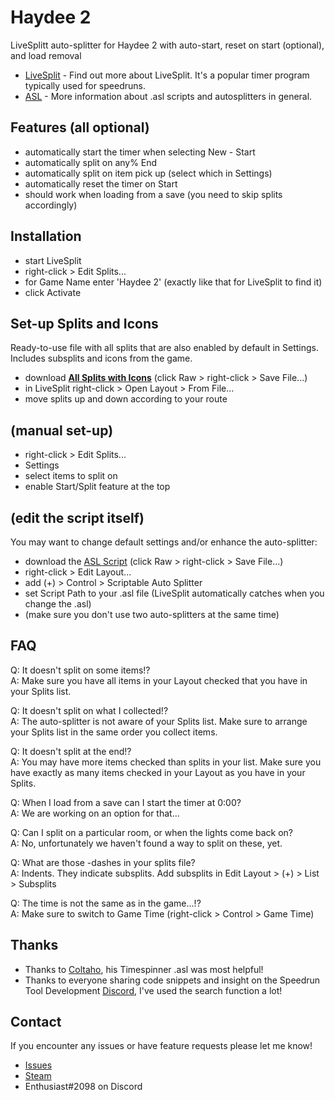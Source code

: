 # Haydee 2
LiveSplitt auto-splitter for Haydee 2 with auto-start, reset on start (optional), and load removal

- [LiveSplit](https://github.com/LiveSplit) - Find out more about LiveSplit. It's a popular timer program typically used for speedruns.
- [ASL](https://github.com/LiveSplit/LiveSplit.AutoSplitters) - More information about .asl scripts and autosplitters in general.

## Features (all optional)

- automatically start the timer when selecting New - Start
- automatically split on any% End
- automatically split on item pick up (select which in Settings)
- automatically reset the timer on Start
- should work when loading from a save (you need to skip splits accordingly)

## Installation 

- start LiveSplit
- right-click > Edit Splits...
- for Game Name enter 'Haydee 2' (exactly like that for LiveSplit to find it)
- click Activate

## Set-up Splits and Icons

Ready-to-use file with all splits that are also enabled by default in Settings.
Includes subsplits and icons from the game.

- download **[All Splits with Icons](Haydee_2_Splits_Icons.lss)** (click Raw > right-click > Save File...)
- in LiveSplit right-click > Open Layout > From File...
- move splits up and down according to your route

## (manual set-up)

- right-click > Edit Splits...
- Settings
- select items to split on
- enable Start/Split feature at the top

## (edit the script itself)

You may want to change default settings and/or enhance the auto-splitter:

- download the [ASL Script](haydee2.asl) (click Raw > right-click > Save File...)
- right-click > Edit Layout...
- add (+) > Control > Scriptable Auto Splitter
- set Script Path to your .asl file (LiveSplit automatically catches when you change the .asl)
- (make sure you don't use two auto-splitters at the same time)
  
## FAQ

Q: It doesn't split on some items!?  
A: Make sure you have all items in your Layout checked that you have in your Splits list.

Q: It doesn't split on what I collected!?  
A: The auto-splitter is not aware of your Splits list. Make sure to arrange your Splits list in the same order you collect items.

Q: It doesn't split at the end!?  
A: You may have more items checked than splits in your list. Make sure you have exactly as many items checked in your Layout as you have in your Splits.

Q: When I load from a save can I start the timer at 0:00?  
A: We are working on an option for that...

Q: Can I split on a particular room, or when the lights come back on?  
A: No, unfortunately we haven't found a way to split on these, yet.

Q: What are those -dashes in your splits file?  
A: Indents. They indicate subsplits. Add subsplits in Edit Layout > (+) > List > Subsplits

Q: The time is not the same as in the game...!?  
A: Make sure to switch to Game Time (right-click > Control > Game Time)

## Thanks

- Thanks to [Coltaho](https://github.com/Coltaho/), his Timespinner .asl was most helpful!
- Thanks to everyone sharing code snippets and insight on the Speedrun Tool Development [Discord](https://discord.gg/MtVmSggpVb), I've used the search function a lot!

## Contact

If you encounter any issues or have feature requests please let me know! 

- [Issues](./issues)
- [Steam](https://steamcommunity.com/sharedfiles/filedetails/?id=2315048067)
- Enthusiast#2098 on Discord

